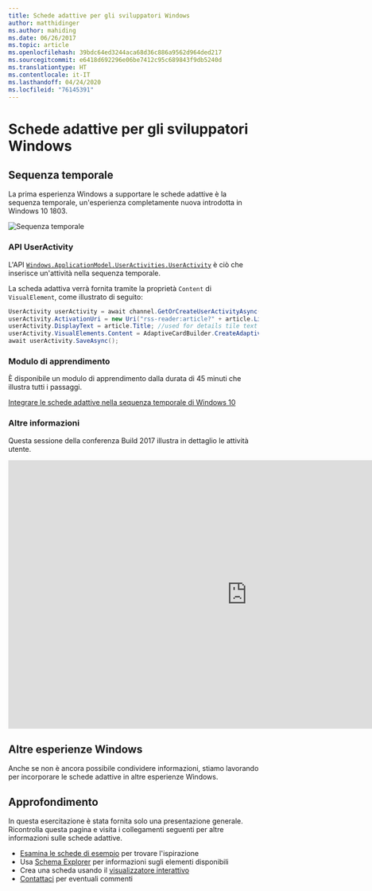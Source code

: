 ```yaml
---
title: Schede adattive per gli sviluppatori Windows
author: matthidinger
ms.author: mahiding
ms.date: 06/26/2017
ms.topic: article
ms.openlocfilehash: 39bdc64ed3244aca68d36c886a9562d964ded217
ms.sourcegitcommit: e6418d692296e06be7412c95c689843f9db5240d
ms.translationtype: HT
ms.contentlocale: it-IT
ms.lasthandoff: 04/24/2020
ms.locfileid: "76145391"
---
```

# <a name="adaptive-cards-for-windows-developers"></a>Schede adattive per gli sviluppatori Windows

## <a name="timeline"></a>Sequenza temporale

La prima esperienza Windows a supportare le schede adattive è la sequenza temporale, un'esperienza completamente nuova introdotta in Windows 10 1803. 

![Sequenza temporale](media/windows/timeline.png)

### <a name="useractivity-api"></a>API UserActivity

L'API [`Windows.ApplicationModel.UserActivities.UserActivity`](https://docs.microsoft.com/uwp/api/windows.applicationmodel.useractivities.useractivity) è ciò che inserisce un'attività nella sequenza temporale.

La scheda adattiva verrà fornita tramite la proprietà `Content` di `VisualElement`, come illustrato di seguito:

```csharp
UserActivity userActivity = await channel.GetOrCreateUserActivityAsync(activityId, new HostName("contoso.com"));
userActivity.ActivationUri = new Uri("rss-reader:article?" + article.Link);
userActivity.DisplayText = article.Title; //used for details tile text
userActivity.VisualElements.Content = AdaptiveCardBuilder.CreateAdaptiveCardFromJson(jsonString);
await userActivity.SaveAsync();
```

### <a name="learning-module"></a>Modulo di apprendimento

È disponibile un modulo di apprendimento dalla durata di 45 minuti che illustra tutti i passaggi.

[Integrare le schede adattive nella sequenza temporale di Windows 10](https://docs.microsoft.com/learn/modules/integrate-app-into-windows-10-timeline/)

### <a name="learn-more"></a>Altre informazioni

Questa sessione della conferenza Build 2017 illustra in dettaglio le attività utente.

<iframe src="https://channel9.msdn.com/Events/Build/2017/B8108/player" width="960" height="540" allowFullScreen frameBorder="0"></iframe>

## <a name="other-windows-surfaces"></a>Altre esperienze Windows
Anche se non è ancora possibile condividere informazioni, stiamo lavorando per incorporare le schede adattive in altre esperienze Windows.

## <a name="dive-in"></a>Approfondimento

In questa esercitazione è stata fornita solo una presentazione generale. Ricontrolla questa pagina e visita i collegamenti seguenti per altre informazioni sulle schede adattive.

* [Esamina le schede di esempio](http://adaptivecards.io/samples/) per trovare l'ispirazione
* Usa [Schema Explorer](http://adaptivecards.io/explorer) per informazioni sugli elementi disponibili
* Crea una scheda usando il [visualizzatore interattivo](http://adaptivecards.io/visualizer/index.html?hostApp=Skype)
* [Contattaci](http://adaptivecards.io/connect) per eventuali commenti
